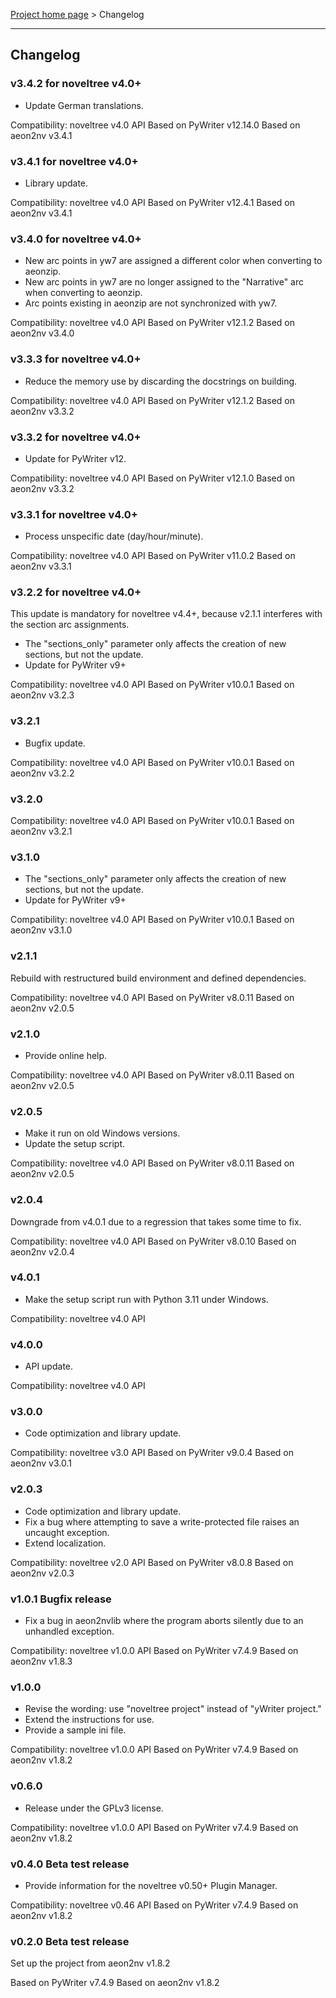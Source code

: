 [Project home page](index) > Changelog

------------------------------------------------------------------------

## Changelog

### v3.4.2 for noveltree v4.0+

- Update German translations.

Compatibility: noveltree v4.0 API
Based on PyWriter v12.14.0
Based on aeon2nv v3.4.1

### v3.4.1 for noveltree v4.0+

- Library update.

Compatibility: noveltree v4.0 API
Based on PyWriter v12.4.1
Based on aeon2nv v3.4.1

### v3.4.0 for noveltree v4.0+

- New arc points in yw7 are assigned a different color when converting to aeonzip.
- New arc points in yw7 are no longer assigned to the "Narrative" arc when converting to aeonzip.
- Arc points existing in aeonzip are not synchronized with yw7.

Compatibility: noveltree v4.0 API
Based on PyWriter v12.1.2
Based on aeon2nv v3.4.0

### v3.3.3 for noveltree v4.0+

- Reduce the memory use by discarding the docstrings on building.

Compatibility: noveltree v4.0 API
Based on PyWriter v12.1.2
Based on aeon2nv v3.3.2

### v3.3.2 for noveltree v4.0+

- Update for PyWriter v12.

Compatibility: noveltree v4.0 API
Based on PyWriter v12.1.0
Based on aeon2nv v3.3.2

### v3.3.1 for noveltree v4.0+

- Process unspecific date (day/hour/minute).

Compatibility: noveltree v4.0 API
Based on PyWriter v11.0.2
Based on aeon2nv v3.3.1

### v3.2.2 for noveltree v4.0+

This update is mandatory for noveltree v4.4+, because v2.1.1 interferes with the section arc assignments.
- The "sections_only" parameter only affects the creation of new sections, but not the update.
- Update for PyWriter v9+

Compatibility: noveltree v4.0 API
Based on PyWriter v10.0.1
Based on aeon2nv v3.2.3

### v3.2.1

- Bugfix update.

Compatibility: noveltree v4.0 API
Based on PyWriter v10.0.1
Based on aeon2nv v3.2.2

### v3.2.0


Compatibility: noveltree v4.0 API
Based on PyWriter v10.0.1
Based on aeon2nv v3.2.1

### v3.1.0

- The "sections_only" parameter only affects the creation of new sections, but not the update.
- Update for PyWriter v9+

Compatibility: noveltree v4.0 API
Based on PyWriter v10.0.1
Based on aeon2nv v3.1.0

### v2.1.1

Rebuild with restructured build environment and defined dependencies.

Compatibility: noveltree v4.0 API
Based on PyWriter v8.0.11
Based on aeon2nv v2.0.5

### v2.1.0

- Provide online help.

Compatibility: noveltree v4.0 API
Based on PyWriter v8.0.11
Based on aeon2nv v2.0.5

### v2.0.5

- Make it run on old Windows versions.
- Update the setup script.

Compatibility: noveltree v4.0 API
Based on PyWriter v8.0.11
Based on aeon2nv v2.0.5

### v2.0.4

Downgrade from v4.0.1 due to a regression that takes some time to fix.

Compatibility: noveltree v4.0 API
Based on PyWriter v8.0.10
Based on aeon2nv v2.0.4

### v4.0.1

- Make the setup script run with Python 3.11 under Windows.

Compatibility: noveltree v4.0 API

### v4.0.0

- API update. 

Compatibility: noveltree v4.0 API

### v3.0.0

- Code optimization and library update. 

Compatibility: noveltree v3.0 API
Based on PyWriter v9.0.4
Based on aeon2nv v3.0.1

### v2.0.3

- Code optimization and library update. 
- Fix a bug where attempting to save a write-protected file raises an uncaught exception.
- Extend localization.

Compatibility: noveltree v2.0 API
Based on PyWriter v8.0.8
Based on aeon2nv v2.0.3

### v1.0.1 Bugfix release

- Fix a bug in aeon2nvlib where the program aborts silently due to an unhandled exception.

Compatibility: noveltree v1.0.0 API
Based on PyWriter v7.4.9
Based on aeon2nv v1.8.3

### v1.0.0

- Revise the wording: use "noveltree project" instead of "yWriter project."
- Extend the instructions for use.
- Provide a sample ini file.

Compatibility: noveltree v1.0.0 API
Based on PyWriter v7.4.9
Based on aeon2nv v1.8.2

### v0.6.0

- Release under the GPLv3 license.

Compatibility: noveltree v1.0.0 API
Based on PyWriter v7.4.9
Based on aeon2nv v1.8.2

### v0.4.0 Beta test release

- Provide information for the noveltree v0.50+ Plugin Manager.

Compatibility: noveltree v0.46 API
Based on PyWriter v7.4.9
Based on aeon2nv v1.8.2

### v0.2.0 Beta test release

Set up the project from aeon2nv v1.8.2

Based on PyWriter v7.4.9
Based on aeon2nv v1.8.2

